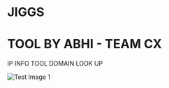 # JIGGS
# TOOL BY ABHI - TEAM CX 
IP INFO TOOL DOMAIN LOOK UP 


![Test Image 1](https://k.top4top.io/p_18696u2yv0.png)

